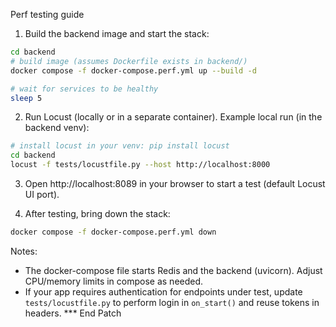 Perf testing guide

1. Build the backend image and start the stack:

```bash
cd backend
# build image (assumes Dockerfile exists in backend/)
docker compose -f docker-compose.perf.yml up --build -d

# wait for services to be healthy
sleep 5
```

2. Run Locust (locally or in a separate container). Example local run (in the backend venv):

```bash
# install locust in your venv: pip install locust
cd backend
locust -f tests/locustfile.py --host http://localhost:8000
```

3. Open http://localhost:8089 in your browser to start a test (default Locust UI port).

4. After testing, bring down the stack:

```bash
docker compose -f docker-compose.perf.yml down
```

Notes:
- The docker-compose file starts Redis and the backend (uvicorn). Adjust CPU/memory limits in compose as needed.
- If your app requires authentication for endpoints under test, update `tests/locustfile.py` to perform login in `on_start()` and reuse tokens in headers.
*** End Patch
